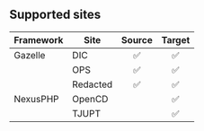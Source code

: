 ## Supported sites

| Framework | Site     | Source | Target |
| --------- | -------- | :----: | :----: |
| Gazelle   | DIC      |   ✅    |   ✅    |
|           | OPS      |   ✅    |   ✅    |
|           | Redacted |   ✅    |   ✅    |
| NexusPHP  | OpenCD   |        |   ✅    |
|           | TJUPT    |        |   ✅    |
